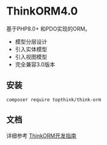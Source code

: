 # ThinkORM4.0

基于PHP8.0+ 和PDO实现的ORM。

- 模型分层设计
- 引入实体模型
- 引入视图模型
- 完全兼容3.0版本


## 安装
~~~
composer require topthink/think-orm
~~~

## 文档

详细参考 [ThinkORM开发指南](https://doc.thinkphp.cn/@think-orm)
